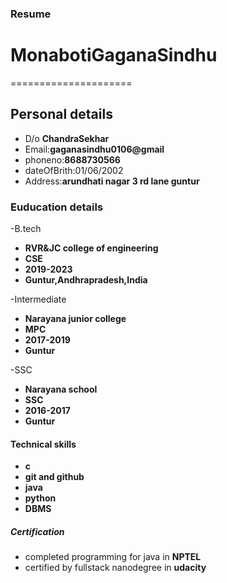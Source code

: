 ### Resume
# MonabotiGaganaSindhu
=====================
##  Personal details

- D/o **ChandraSekhar**
- Email:**gaganasindhu0106@gmail**
- phoneno:**8688730566**
- dateOfBrith:01/06/2002
- Address:**arundhati nagar 3 rd lane guntur**

### Euducation details

 -B.tech
 
  - **RVR&JC college of engineering**
  - **CSE**
  - **2019-2023**
  - **Guntur,Andhrapradesh,India**
  
-Intermediate

 - **Narayana junior college**
 - **MPC**
 - **2017-2019**
 - **Guntur**
 
-SSC

 - **Narayana school**
 - **SSC**
 - **2016-2017**
 - **Guntur**
 
#### Technical skills

 - **c**
 - **git and github**
 - **java**
 - **python** 
 - **DBMS**
 
##### Certification

 - completed programming for java in **NPTEL**
 - certified by fullstack nanodegree in **udacity**
